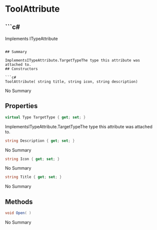 # ToolAttribute

## ```c#
Implements ITypeAttribute
```

## Summary

ImplementsITypeAttribute.TargetTypeThe type this attribute was attached to.
## Constructors

```c#
ToolAttribute( string title, string icon, string description) 
```
No Summary
## Properties

```c#
virtual Type TargetType { get; set; } 
```
ImplementsITypeAttribute.TargetTypeThe type this attribute was attached to.
```c#
string Description { get; set; } 
```
No Summary
```c#
string Icon { get; set; } 
```
No Summary
```c#
string Title { get; set; } 
```
No Summary
## Methods

```c#
void Open( ) 
```
No Summary
